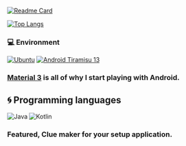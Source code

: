 [![Readme Card](https://github-readme-stats-one-bice.vercel.app/api?username=Blawuken&show_icons=true&border_radius=20&role=OWNER,ORGANIZATION_MEMBER,COLLABORATOR)](https://github.com/anuraghazra/github-readme-stats)  

[![Top Langs](https://github-readme-stats-one-bice.vercel.app/api/top-langs/?username=Blawuken&layout=compact&exclude_repo=Hardware-Course&hide=Jupyter%20Notebook,MATLAB&role=OWNER,ORGANIZATION_MEMBER&border_radius=20&langs_count=10)](https://github.com/anuraghazra/github-readme-stats)  

### 💻 Environment
[![Ubuntu](https://img.shields.io/badge/ubuntu-latest%20-orange)](https://ubuntu.com/)
[![Android Tiramisu 13](https://img.shields.io/badge/Android%20Tiramisu%2013-3ddc84?style=flat-square&logo=android&logoColor=ffffff)](https://www.android.com/android-13/)
### [Material 3](https://m3.material.io/) is all of why I start playing with Android.

## 🌀 Programming languages

![Java](https://img.shields.io/badge/-Java-007396?style=flat-square&logo=Java&logoColor=fff)
![Kotlin](https://img.shields.io/badge/-Kotlin-7f52ff?style=flat-square&logo=kotlin&logoColor=fff)

### Featured, Clue maker for your setup application.
 
